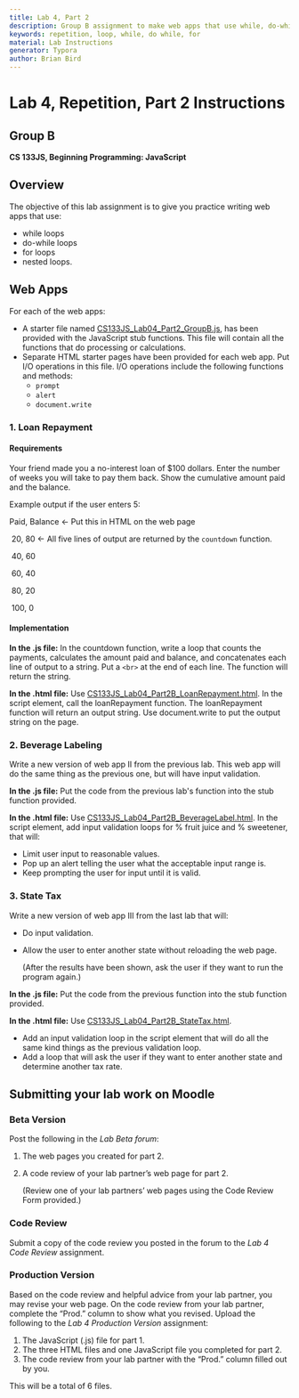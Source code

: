 ```yaml
---
title: Lab 4, Part 2
description: Group B assignment to make web apps that use while, do-while, and for loops as well as nested loops.
keywords: repetition, loop, while, do while, for
material: Lab Instructions
generator: Typora
author: Brian Bird
---
```



<h1>Lab 4, Repetition, Part 2 Instructions</h1>

<h2>Group B</h2>

**CS 133JS, Beginning Programming: JavaScript**

## Overview

The objective of this lab assignment is to give you practice writing web apps that use:  

- while loops
- do-while loops
- for loops
- nested loops.

## Web Apps

For each of the web apps:

- A starter file named [CS133JS_Lab04_Part2_GroupB.js](https://lcc-cit.github.io/CS133JS-CourseMaterials/Labs/Lab04/CS133JS_Lab04_Part2_GroupB.js), has been provided with the JavaScript stub functions. This file will contain all the functions that do processing or calculations.
- Separate HTML starter pages have been provided for each web app. Put I/O operations in this file. I/O operations include the following functions and methods:
  - `prompt`
  - `alert`
  - `document.write`

### 1. Loan Repayment

#### Requirements

Your friend made you a no-interest loan of $100 dollars. Enter the number of weeks you will take to pay them back. Show the cumulative amount paid and the balance.

Example output if the user enters 5:


Paid, Balance       &leftarrow; Put this in HTML on the web page

​     20,      80          &leftarrow; All five lines of output are returned by the `countdown` function.

​     40,      60

​     60,      40

​     80,      20

​     100,     0

#### Implementation

**In the .js file:** In the countdown function, write a loop that counts the payments, calculates the amount paid and balance, and concatenates each line of output to a string. Put a `<br>` at the end of each line. The function will return the string.

**In the .html file:** Use [CS133JS_Lab04_Part2B_LoanRepayment.html](https://lcc-cit.github.io/CS133JS-CourseMaterials/Labs/Lab04/CS133JS_Lab04_Part2B_LoanRepayment.html). In the script element, call the loanRepayment function. The loanRepayment function will return an output string. Use document.write to put the output string on the page.

### 2. Beverage Labeling

Write a new version of web app II from the previous lab. This web app will do the same thing as the previous one, but will have input validation.

**In the .js file:** Put the code from the previous lab's function into the stub function provided.

**In the .html file:** Use [CS133JS_Lab04_Part2B_BeverageLabel.html](https://lcc-cit.github.io/CS133JS-CourseMaterials/Labs/Lab04/CS133JS_Lab04_Part2B_BeverageLabel.html). In the script element, add input validation loops for % fruit juice and % sweetener, that will:

- Limit user input to reasonable values. 
- Pop up an alert telling the user what the acceptable input range is.
- Keep prompting the user for input until it is valid.

### 3. State Tax

Write a new version of web app III from the last lab that will:

- Do input validation.

- Allow the user to enter another state without reloading the web page. 

  (After the results have been shown, ask the user if they want to run the program again.)

 **In the .js file:** Put the code from the previous function into the stub function provided.

**In the .html file:** Use [CS133JS_Lab04_Part2B_StateTax.html](https://lcc-cit.github.io/CS133JS-CourseMaterials/Labs/Lab04/CS133JS_Lab04_Part2B_StateTax.html). 

- Add an input validation loop in the script element that will do all the same kind things as the previous validation loop.
- Add a loop that will ask the user if they want to enter another state and determine another tax rate.

## Submitting your lab work on Moodle

### Beta Version

Post the following in the *Lab Beta forum*:

1. The web pages you created for part 2.

2.  A code review of your lab partner’s web page for part 2. 

    (Review one of your lab partners’ web pages using the Code Review Form provided.)

### Code Review

Submit a copy of the code review you posted in the forum to the *Lab 4 Code Review* assignment.

### Production Version

 Based on the code review and helpful advice from your lab partner, you may revise your web page. On the code review from your lab partner, complete the “Prod.” column to show what you revised. Upload the following to the *Lab 4 Production Version* assignment:

1. The JavaScript (.js) file for part 1.
2. The three HTML files and one JavaScript file you completed for part 2.
3. The code review from your lab partner with the “Prod.” column filled out by you.

This will be a total of 6 files.
